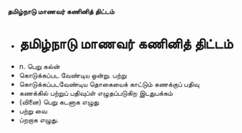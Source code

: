 **தமிழ்நாடு மாணவர் கணினித் திட்டம்**
- # தமிழ்நாடு மாணவர் கணினித் திட்டம்
- n. பெறு கல்ன்
- கொடுக்கப்பட வேண்டிய ஒன்று. பற்று
- கொடுக்கப்படவேண்டிய தொகையைக் காட்டும் கணக்குப் பதிவு
- கணக்கில் பற்றுப் பதிவுப்ள் எழுதப்படுகிற இடதுபக்கம்
- (வினை) பெறு கடனாக எழுது
- பற்று வை
- ப்றறாக எழுது.

